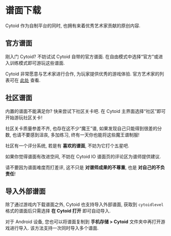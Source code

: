 # 谱面下载

Cytoid 作为自制平台的同时, 也拥有来着优秀艺术家贡献的原创内容.

## 官方谱面

刚入门 Cytoid? 不妨试试 Cytoid 自带的官方谱面. 在自由模式中选择“官方”或进入训练模式即可游玩这些谱面.

Cytoid 非常愿意与艺术家进行合作, 为玩家提供优秀的游戏体验. 官方艺术家的列表可在 [此处](https://www.notion.so/cc27b07a40be4cf1b01ff921841bf2c6?v=b9eedf883e4847d49c361fd55204e136) 查看.

## 社区谱面

内置的谱面不能满足你? 快来尝试下社区关卡吧. 在 Cytoid 主界面选择“社区”即可开始游玩社区关卡!

社区关卡质量参差不齐, 也存在这不少“魔王”谱, 如果发现自己只能得到很差的分数, 也请不要感到沮丧, 多加练习, 终有一天你也能将这些魔王谱制服!

社区有一个评分系统, 若是有 __喜欢的谱面__, 不妨为它打个五星吧.

如果你觉得谱面有改进空间, 不妨在 Cytoid IO 谱面页的评论区为谱师提供建议.

请不要因为谱面难度而打差评, 这不只是 __对谱师成果的不尊重__, 也是 __对自己的不负责任__!

## 导入外部谱面

除了通过游戏内下载谱面之外, Cytoid 也支持导入外部谱面, 获取到 `cytoidlevel` 格式的谱面后只需选择 __在 Cytoid 打开__ 即可自动导入.

对于 Android 设备, 您也可以将谱面复制到 __手机存储 > Cytoid__ 文件夹中再打开游戏进行导入. 该方法支持一次同时导入多个谱面.
